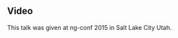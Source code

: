 <!--
{
"name" : "ionic-and-angular-superpowers",
"version" : "0.1",
"title" : "Ionic and Angular Superpowers for Mobile App Development",
"description" : "TBD",
"homepage" : "https://www.youtube.com/embed/wvr11fvCeu4",
"canonicalSource" : "https://www.youtube.com/embed/wvr11fvCeu4",
"freshnessDate" : 2015-03-05,
"license" : "All Rights Reserved"
}
-->

<!-- @section -->

## Video

This talk was given at ng-conf 2015 in Salt Lake City Utah.

<!-- @asset, "contentType": "outlearn/video", "provider": "youtube", "url": "https://www.youtube.com/embed/wvr11fvCeu4" -->
